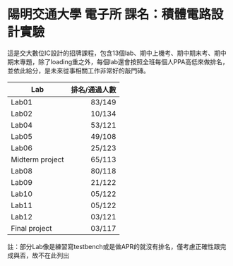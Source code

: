 # 陽明交通大學 電子所 課名：積體電路設計實驗

這是交大數位IC設計的招牌課程，包含13個lab、期中上機考、期中期末考、期中期末專題，除了loading重之外，每個lab還會按照全班每個人PPA高低來做排名，並依此給分，是未來從事相關工作非常好的敲門磚。


|Lab  |排名/通過人數|
|------|------:|
|Lab01|83/149|
|Lab02|10/134|
|Lab04|53/121|
|Lab05|49/108|
|Lab06|25/123|
|Midterm project|65/113|
|Lab08|80/118|
|Lab09|21/122|
|Lab10|05/122|
|Lab11|05/122|
|Lab12|03/121|
|Final project| 03/117|

註：部分Lab像是練習寫testbench或是做APR的就沒有排名，僅考慮正確性跟完成與否，故不在此列出
